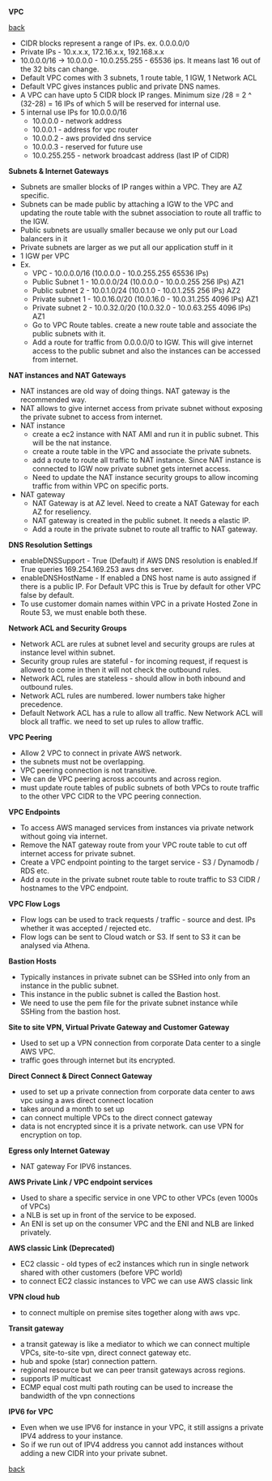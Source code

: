 **VPC**

[back](index.md)

* CIDR blocks represent a range of IPs. ex. 0.0.0.0/0
* Private IPs - 10.x.x.x, 172.16.x.x, 192.168.x.x
* 10.0.0.0/16 -> 10.0.0.0 - 10.0.255.255 - 65536 ips. It means last 16 out of the 32 bits can change.
* Default VPC comes with 3 subnets, 1 route table, 1 IGW, 1 Network ACL
* Default VPC gives instances public and private DNS names.
* A VPC can have upto 5 CIDR block IP ranges. Minimum size /28 = 2 ^ (32-28) = 16 IPs of which 5 will be reserved for internal use.
* 5 internal use IPs for 10.0.0.0/16
  * 10.0.0.0 - network address
  * 10.0.0.1 - address for vpc router
  * 10.0.0.2 - aws provided dns service
  * 10.0.0.3 - reserved for future use
  * 10.0.255.255 - network broadcast address (last IP of CIDR)
    
    
**Subnets & Internet Gateways**
* Subnets are smaller blocks of IP ranges within a VPC. They are AZ specific.
* Subnets can be made public by attaching a IGW to the VPC and updating the route table with the subnet association to route all traffic to the IGW.
* Public subnets are usually smaller because we only put our Load balancers in it
* Private subnets are larger as we put all our application stuff in it
* 1 IGW per VPC
* Ex. 
    * VPC - 10.0.0.0/16 (10.0.0.0 - 10.0.255.255 65536 IPs)
    * Public Subnet 1  - 10.0.0.0/24 (10.0.0.0 - 10.0.0.255 256 IPs) AZ1
    * Public subnet 2  - 10.0.1.0/24 (10.0.1.0 - 10.0.1.255 256 IPs) AZ2
    * Private subnet 1 - 10.0.16.0/20 (10.0.16.0 - 10.0.31.255 4096 IPs) AZ1
    * Private subnet 2 - 10.0.32.0/20 (10.0.32.0 - 10.0.63.255 4096 IPs) AZ1
    * Go to VPC Route tables. create a new route table and associate the public subnets with it.
    * Add a route for traffic from 0.0.0.0/0 to IGW. This will give internet access to the public subnet and also the instances can be accessed from internet.
    
**NAT instances and NAT Gateways**
* NAT instances are old way of doing things. NAT gateway is the recommended way.
* NAT allows to give internet access from private subnet without exposing the private subnet to access from internet.
* NAT instance
  * create a ec2 instance with NAT AMI and run it in public subnet. This will be the nat instance.
  * create a route table in the VPC and associate the private subnets.
  * add a route to route all traffic to NAT instance. Since NAT instance is connected to IGW now private subnet gets internet access.
  * Need to update the NAT instance security groups to allow incoming traffic from within VPC on specific ports.
* NAT gateway
  * NAT Gateway is at AZ level. Need to create a NAT Gateway for each AZ for reseliency.
  * NAT gateway is created in the public subnet. It needs a elastic IP.
  * Add a route in the private subnet to route all traffic to NAT gateway.
    
**DNS Resolution Settings**
* enableDNSSupport - True (Default) if AWS DNS resolution is enabled.If True queries 169.254.169.253 aws dns server.
* enableDNSHostName - If enabled a DNS host name is auto assigned if there is a public IP. For Default VPC this is True by default for other VPC false by default.
* To use customer domain names within VPC in a private Hosted Zone in Route 53, we must enable both these.

**Network ACL and Security Groups**
* Network ACL are rules at subnet level and security groups are rules at instance level within subnet.
* Security group rules are stateful - for incoming request, if request is allowed to come in then it will not check the outbound rules.
* Network ACL rules are stateless - should allow in both inbound and outbound rules.
* Network ACL rules are numbered. lower numbers take higher precedence.
* Default Network ACL has a rule to allow all traffic. New Network ACL will block all traffic. we need to set up rules to allow traffic.

**VPC Peering**
* Allow 2 VPC to connect in private AWS network.
* the subnets must not be overlapping.
* VPC peering connection is not transitive.
* We can de VPC peering across accounts and across region.
* must update route tables of public subnets of both VPCs to route traffic to the other VPC CIDR to the VPC peering connection.

**VPC Endpoints**
* To access AWS managed services from instances via private network without going via internet.
* Remove the NAT gateway route from your VPC route table to cut off internet access for private subnet.
* Create a VPC endpoint pointing to the target service - S3 / Dynamodb / RDS etc.
* Add a route in the private subnet route table to route traffic to S3 CIDR / hostnames to the VPC endpoint.

**VPC Flow Logs**
* Flow logs can be used to track requests / traffic - source and dest. IPs whether it was accepted / rejected etc.
* Flow logs can be sent to Cloud watch or S3. If sent to S3 it can be analysed via Athena.

**Bastion Hosts**
* Typically instances in private subnet can be SSHed into only from an instance in the public subnet.
* This instance in the public subnet is called the Bastion host. 
* We need to use the pem file for the private subnet instance while SSHing from the bastion host.

**Site to site VPN, Virtual Private Gateway and Customer Gateway**
* Used to set up a VPN connection from corporate Data center to a single AWS VPC.
* traffic goes through internet but its encrypted.

**Direct Connect & Direct Connect Gateway**
* used to set up a private connection from corporate data center to aws vpc using a aws direct connect location
* takes around a month to set up
* can connect multiple VPCs to the direct connect gateway
* data is not encrypted since it is a private network. can use VPN for encryption on top.

**Egress only Internet Gateway**
* NAT gateway For IPV6 instances.

**AWS Private Link / VPC endpoint services**
* Used to share a specific service in one VPC to other VPCs (even 1000s of VPCs)
* a NLB is set up in front of the service to be exposed.
* An ENI is set up on the consumer VPC and the ENI and NLB are linked privately.

**AWS classic Link (Deprecated)**
* EC2 classic - old types of ec2 instances which run in single network shared with other customers (before VPC world)
* to connect EC2 classic instances to VPC we can use AWS classic link

**VPN cloud hub**
* to connect multiple on premise sites together along with aws vpc.

**Transit gateway**
* a transit gateway is like a mediator to which we can connect multiple VPCs, site-to-site vpn, direct connect gateway etc.
* hub and spoke (star) connection pattern.
* regional resource but we can peer transit gateways across regions.
* supports IP multicast
* ECMP equal cost multi path routing can be used to increase the bandwidth of the vpn connections

**IPV6 for VPC**
* Even when we use IPV6 for instance in your VPC, it still assigns a private IPV4 address to your instance.
* So if we run out of IPV4 address you cannot add instances without adding a new CIDR into your private subnet.


[back](index.md)